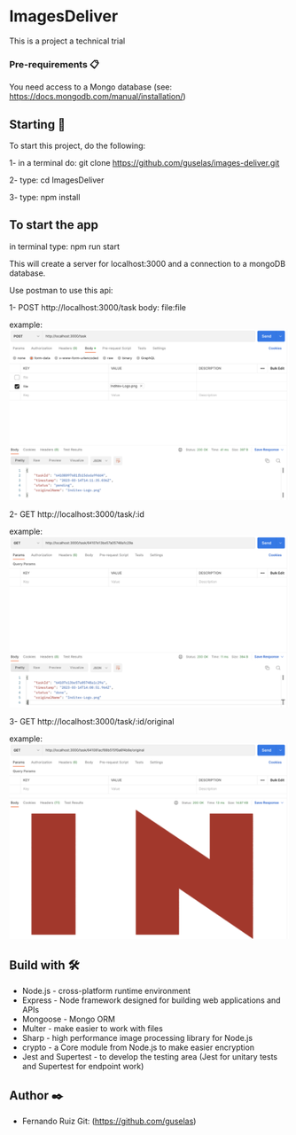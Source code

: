# ImagesDeliver

This is a project a technical trial

### Pre-requirements 📋

You need access to a Mongo database (see: https://docs.mongodb.com/manual/installation/)


## Starting 🚀

To start this project, do the following:

1- in a terminal do: git clone https://github.com/guselas/images-deliver.git

2- type: cd ImagesDeliver

3- type: npm install


## To start the app

in terminal type: npm run start

This will create a server for localhost:3000 and a connection to a mongoDB database. 

Use postman to use this api:

1- POST http://localhost:3000/task   body: file:file

 example:
![Screenshot](./postmanCollection/examples/Captura%20de%20pantalla%202023-03-14%20a%20las%2015.13.42.png)


2- GET http://localhost:3000/task/:id 

 example: 
![Screenshot](./postmanCollection/examples/Captura%20de%20pantalla%202023-03-14%20a%20las%2015.14.19.png)


3- GET http://localhost:3000/task/:id/original

 example: 
![Screenshot](./postmanCollection/examples/Captura%20de%20pantalla%202023-03-14%20a%20las%2015.16.37.png)


## Build with 🛠️

* Node.js - cross-platform runtime environment
* Express - Node framework designed for building web applications and APIs
* Mongoose - Mongo ORM
* Multer - make easier to work with files
* Sharp - high performance image processing library for Node.js
* crypto - a Core module from Node.js to make easier encryption
* Jest and Supertest - to develop the testing area (Jest for unitary tests and Supertest for endpoint work)


## Author ✒️

* Fernando Ruiz  Git: (https://github.com/guselas)
